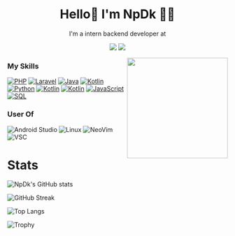 <h1 align="center">
Hello👋 I'm NpDk 🧑‍💻</h1>

<p align="center">
  I'm a intern backend developer at 
</p>

<p align="center">
  <a href="https://www.instagram.com/npdk.me/"><img src="https://img.shields.io/badge/Instagram-E4405F?style=for-the-badge&logo=instagram&logoColor=white" /></a>
  <a href="https://www.youtube.com/khenop"><img src="https://img.shields.io/badge/YouTube-FF0000?style=for-the-badge&logo=youtube&logoColor=white" /></a>

</p>
<img align='right' src="https://media.giphy.com/media/M9gbBd9nbDrOTu1Mqx/giphy.gif" width="230">


### My Skills

[![PHP](https://img.shields.io/badge/-PHP-000?&logo=PHP&logoColor=4479A1)](https://github.com/npdkdev?tab=repositories&q=&type=&language=PHP)
[![Laravel](https://img.shields.io/badge/-Laravel-000?&logo=Laravel)](https://github.com/npdkdev?tab=repositories&q=&type=&language=blade)
[![Java](https://img.shields.io/badge/-Java-000?&logo=Java)](https://github.com/npdkdev?tab=repositories&q=&type=&language=kotlin)
[![Kotlin](https://img.shields.io/badge/-Kotlin-000?&logo=Kotlin)](https://github.com/npdkdev?tab=repositories&q=&type=&language=kotlin)
[![Python](https://img.shields.io/badge/-Python-000?&logo=Python)](https://github.com/npdkdev?tab=repositories&q=&type=&language=kotlin)
[![Kotlin](https://img.shields.io/badge/-Kotlin-000?&logo=Kotlin)](https://github.com/npdkdev?tab=repositories&q=&type=&language=kotlin)
[![Kotlin](https://img.shields.io/badge/-Kotlin-000?&logo=Kotlin)](https://github.com/npdkdev?tab=repositories&q=&type=&language=kotlin)
[![JavaScript](https://img.shields.io/badge/-JavaScript-000?&logo=JavaScript&logoColor=ddc508)](https://github.com/npdkdev?tab=repositories&q=&type=&language=javascript)
[![SQL](https://img.shields.io/badge/-SQL-000?&logo=MySQL&logoColor=4479A1)](https://github.com/npdkdev?tab=repositories&q=&type=&language=sql)

### User Of

![Android Studio](https://img.shields.io/badge/-AndroidStudio-000?&logo=AndroidStudio)
![Linux](https://img.shields.io/badge/-Linux-000?&logo=Linux&logoColor=4479A1)
![NeoVim](https://img.shields.io/badge/NeoVim-%2357A143.svg?&style=for-the-badge&logo=neovim&logoColor=white)
![VSC](https://img.shields.io/badge/-VisualStudioCode-000?&logo=VisualStudioCode&logoColor=4479A1)

# Stats
 ![NpDk's GitHub stats](https://github-readme-stats.vercel.app/api?username=npdkdev&show_icons=true&count_private=true&theme=onedark)
  
  ![GitHub Streak](https://github-readme-streak-stats.herokuapp.com?user=npdkdev&theme=tokyonight&theme=onedark)
  
  ![Top Langs](https://github-readme-stats.vercel.app/api/top-langs/?username=npdkdev&layout=compact&theme=onedark)

![Trophy](https://github-profile-trophy.vercel.app/?username=npdkdev&theme=onedark&column=3&margin-w=15&margin-h=15)

<!---
npdkdev/npdkdev is a ✨ special ✨ repository because its `README.md` (this file) appears on your GitHub profile.
You can click the Preview link to take a look at your changes.
--->
